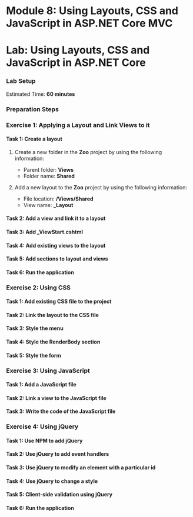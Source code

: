 # Module 8: Using Layouts, CSS and JavaScript in ASP.NET Core MVC

# Lab: Using Layouts, CSS and JavaScript in ASP.NET Core

### Lab Setup

Estimated Time: **60 minutes**

### Preparation Steps


### Exercise 1: Applying a Layout and Link Views to it 

#### Task 1: Create a layout

1. Create a new folder in the **Zoo** project by using the following information:

   - Parent folder: **Views**
   - Folder name: **Shared**

2. Add a new layout to the **Zoo** project by using the following information:

	- File location: **/Views/Shared**
	- View name: **_Layout**	



#### Task 2: Add a view and link it to a layout

#### Task 3: Add _ViewStart.cshtml

#### Task 4: Add existing views to the layout

#### Task 5: Add sections to layout and views

#### Task 6: Run the application




### Exercise 2: Using CSS 

#### Task 1: Add existing CSS file to the project

#### Task 2: Link the layout to the CSS file

#### Task 3: Style the menu

#### Task 4: Style the RenderBody section

#### Task 5: Style the form




### Exercise 3: Using JavaScript

#### Task 1: Add a JavaScript file

#### Task 2: Link a view to the JavaScript file

#### Task 3: Write the code of the JavaScript file

### Exercise 4: Using jQuery

#### Task 1: Use NPM to add jQuery

#### Task 2: Use jQuery to add event handlers

#### Task 3: Use jQuery to modify an element with a particular id

#### Task 4: Use jQuery to change a style

#### Task 5: Client-side validation using jQuery

#### Task 6: Run the application
